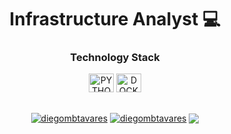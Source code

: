 </div>

<h1 align="center"> Infrastructure Analyst 💻 </h1>

<!-- TECHNOLOGY STACK -->
<h3 align="center">Technology Stack</h3>
  <div align="center">
  <img align="center" alt="PYTHON" height="30" width="40" src="https://cdn.jsdelivr.net/gh/devicons/devicon/icons/python/python-original.svg">
  <img align="center" alt="DOCKER" height="30" width="40" src="https://cdn.jsdelivr.net/gh/devicons/devicon/icons/docker/docker-original.svg">
<!-- TECHNOLOGY STACK END -->
<br><br>
<!-- SOCIAL MEDIAS --> 
<p align="center">
<a href="https://linkedin.com/in/diegombtavares" target="blank"><img align="center" src="https://img.shields.io/badge/-LinkedIn-%230077B5?style=for-the-badge&logo=linkedin&logoColor=white" alt="diegombtavares" target="_blank" /></a>
<a href="https://instagram.com/diegombtavares" target="blank"><img align="center" src="https://img.shields.io/badge/-Instagram-%23E4405F?style=for-the-badge&logo=instagram&logoColor=white" target="_blank" alt="diegombtavares" /></a>
<a href = "mailto:diegotavares.infra@gmail.com" target="_blank"><img align="center" src="https://img.shields.io/badge/Gmail-D14836?style=for-the-badge&logo=gmail&logoColor=white" ></a>
<!-- SOCIAL MEDIAS END --> 
